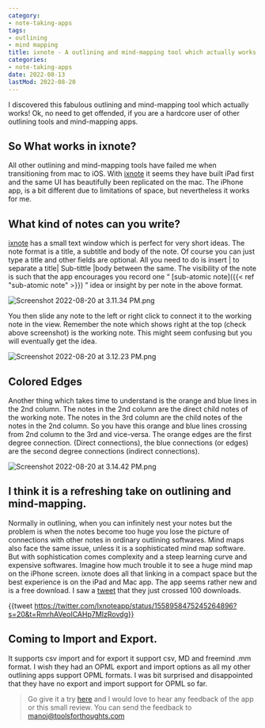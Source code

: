 ```yaml
---
category:
- note-taking-apps
tags:
- outlining
- mind mapping
title: ixnote - A outlining and mind-mapping tool which actually works
categories:
- note-taking-apps
date: 2022-08-13
lastMod: 2022-08-20
---
```

I discovered this fabulous outlining and mind-mapping tool which actually works! Ok, no need to get offended, if you are a hardcore user of other outlining tools and mind-mapping apps.

## So What works in ixnote?
All other outlining and mind-mapping tools have failed me when transitioning from mac to iOS. With [ixnote](https://www.ixnote.com/) it seems they have built iPad first and the same UI has beautifully been replicated on the mac. The iPhone app, is a bit different due to limitations of space, but nevertheless it works for me.

## What kind of notes can you write?
[ixnote](https://www.ixnote.com/) has a small text window which is perfect for very short ideas. The note format is a title, a subtitle and body of the note. Of course you can just type a title and other fields are optional. All you need to do is insert | to separate a title| Sub-tittle |body between the same. The visibility of the note is such that the app encourages you record one “ [sub-atomic note]({{< ref "sub-atomic note" >}}) ” idea or insight by per note in the above format.

![Screenshot 2022-08-20 at 3.11.34 PM.png](/assets/screenshot_2022-08-20_at_3.11.34_pm_1660989759470_0.png)

You then slide any note to the left or right click  to connect it to the working note in the view. Remember the note which shows right at the top (check above screenshot) is the working note. This might seem confusing but you will eventually get the idea.

![Screenshot 2022-08-20 at 3.12.23 PM.png](/assets/screenshot_2022-08-20_at_3.12.23_pm_1660989911868_0.png)

## Colored Edges
Another thing which takes time to understand is the orange and blue lines in the 2nd column. The notes in the 2nd column are the direct child notes of the working note. The notes in the 3rd column are the child notes of the notes in the 2nd column. So you have this orange and blue lines crossing from 2nd column to the 3rd and vice-versa. The orange edges  are the first degree connection. (Direct connections), the blue connections (or edges) are the second degree connections (indirect connections).

![Screenshot 2022-08-20 at 3.14.42 PM.png](/assets/screenshot_2022-08-20_at_3.14.42_pm_1660989889366_0.png)

## I think it is a refreshing take on outlining and mind-mapping.
Normally in outlining, when you can infinitely nest your notes but the problem is when the notes become too huge you lose the picture of connections with other notes in ordinary outlining softwares. Mind maps also face the same issue, unless it is a sophisticated mind map software. But with sophistication comes complexity and a steep learning curve and expensive softwares. Imagine how much trouble it to see a huge mind map on the iPhone screen. ixnote does all that linking in a compact space but the best experience is on the iPad and Mac app. The app seems rather new and is a free download. I saw a [tweet](https://twitter.com/Ixnoteapp/status/1558958475245264896?s=20&t=RmrhAVeoICAHp7MIzRovdg) that they just crossed 100 downloads.

{{tweet https://twitter.com/Ixnoteapp/status/1558958475245264896?s=20&t=RmrhAVeoICAHp7MIzRovdg}}

## Coming to Import and Export.
It supports csv import  and for export it support csv, MD and freemind .mm format. I wish they had an OPML export and import options as all my other outlining apps support OPML formats. I was bit surprised and disappointed that they have no export and import support for OPML so far.

> Go give it a try [here](https://www.ixnote.com/) and I would love to hear any feedback of the app or this small review. You can send the feedback to manoj@toolsforthoughts.com
